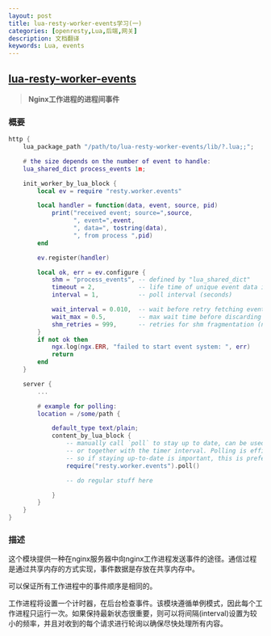 ```yaml
---
layout: post
title: lua-resty-worker-events学习(一)
categories: [openresty,Lua,后端,网关]
description: 文档翻译
keywords: Lua, events
---
```


## [lua-resty-worker-events](https://github.com/Kong/lua-resty-worker-events)

> **Nginx工作进程的进程间事件**

### 概要

```Lua
http {
    lua_package_path "/path/to/lua-resty-worker-events/lib/?.lua;;";

    # the size depends on the number of event to handle:
    lua_shared_dict process_events 1m;

    init_worker_by_lua_block {
        local ev = require "resty.worker.events"

        local handler = function(data, event, source, pid)
            print("received event; source=",source,
                  ", event=",event,
                  ", data=", tostring(data),
                  ", from process ",pid)
        end

        ev.register(handler)

        local ok, err = ev.configure {
            shm = "process_events", -- defined by "lua_shared_dict"
            timeout = 2,            -- life time of unique event data in shm
            interval = 1,           -- poll interval (seconds)

            wait_interval = 0.010,  -- wait before retry fetching event data
            wait_max = 0.5,         -- max wait time before discarding event
            shm_retries = 999,      -- retries for shm fragmentation (no memory)
        }
        if not ok then
            ngx.log(ngx.ERR, "failed to start event system: ", err)
            return
        end
    }

    server {
        ...

        # example for polling:
        location = /some/path {

            default_type text/plain;
            content_by_lua_block {
                -- manually call `poll` to stay up to date, can be used instead,
                -- or together with the timer interval. Polling is efficient,
                -- so if staying up-to-date is important, this is preferred.
                require("resty.worker.events").poll()

                -- do regular stuff here

            }
        }
    }
}
```

### 描述

这个模块提供一种在nginx服务器中向nginx工作进程发送事件的途径。通信过程是通过共享内存的方式实现，事件数据是存放在共享内存中。

可以保证所有工作进程中的事件顺序是相同的。

工作进程将设置一个计时器，在后台检查事件。该模块遵循单例模式，因此每个工作进程只运行一次。如果保持最新状态很重要，则可以将间隔(interval)设置为较小的频率，并且对收到的每个请求进行轮询以确保尽快处理所有内容。

